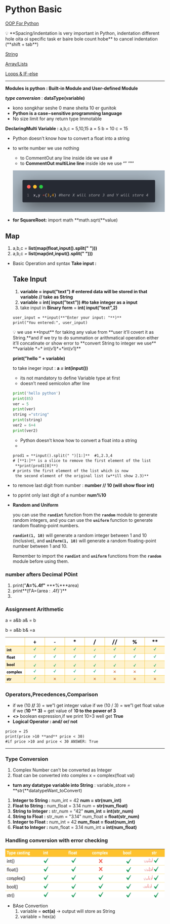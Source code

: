 # Python Basic

[OOP For Python](Python%20Basic%203b3b3202e2374b0898f11a0a49432391/OOP%20For%20Python%204bedda5626734f44bae8be5f95b1ad66.md)

<aside>
💡 **Spacing/indentation is very important in Python, indentation different hole oita oi specific task er baire bole count hobe**
to cancel indentation (**shift + tab**)

</aside>

[String](Python%20Basic%203b3b3202e2374b0898f11a0a49432391/String%20f69b4278b0054f0784f3d32ee54ae5ea.md)

[Array/Lists](Python%20Basic%203b3b3202e2374b0898f11a0a49432391/Array%20Lists%2099d9d3e1d18b4eca8c3a51e7aaeca351.md)

[Loops & IF-else ](Python%20Basic%203b3b3202e2374b0898f11a0a49432391/Loops%20&%20IF-else%20a0dc9fd4ba2249cd85925869887ff2ab.md)

---

**Modules is python :   Built-in Module and User-defined Module**

***type conversion*** :  **dataType(variable)**

- kono songkhar seshe 0 mane sheita 10 er gunitok
- **Python is a case−sensitive programming language**
- No size limit for any return type
Immotable

**DeclaringMulti Variable :**
a,b,c = 5,10,15
a = 5
b = 10
c = 15

- Python doesn’t know how to convert a float into a string
- to write number we use nothing
    - to CommentOut any line inside ide we use #
    - to **CommentOut multiLine line** inside ide we use **‘’**’ **’’’’**
    
    ![code.png](Python%20Basic%203b3b3202e2374b0898f11a0a49432391/code.png)
    
- **for SquareRoot:**
import math
**math.sqrt(**value)

## Map

1. a,b,c *=* **list(map(float,input().split(" ")))**
2. a,b,c *=* **list(map(int,input().split(" ")))**

- Basic Operation and syntax **Take input :**
    
    ## Take Input
    
    1. **variable = input(”text”)   # entered data will be stored in that variable // take as String**
    2. **variable = int( input(”text”)) #to take integer as a input**
    3. take input in **Binary form** = **int( input(”text”,2)**
    
    ```
    user_input = **input(**"Enter your input: "**)**
    print("You entered:", user_input)
    ```
    
    <aside>
    💡 we use **Input** for taking any value from **user it’ll covert it as String.**and if we try to do summation or arithmatical operation either it’ll concatinate or show error
    to **convert String to integer we use**
    **variable *=* int(v1)*+*int(v1)**
    
    </aside>
    
    **print(”hello ” + variable)**
    
    to take ineger input : **a *=* int(input())**
    
    - its not mandatory to define Variable type at first
    - doesn’t need semicolon after line
    
    ```python
    print('hello python')
    print(85)
    ver = 5
    print(ver)
    string ="string"
    print(string)
    ver2 = 6+4
    print(ver2)
    ```
    
    - Python doesn’t know how to convert a float into a string
    - 
    
    ```
    prod1 = **input().split(" ")[1:]**  #1,2.3,4
    # [**1:]** is a slice to remove the first element of the list
     **print(prod1[0]**) 
    # prints the first element of the list which is now
     the second element of the original list (w**ill show 2.3)**
    ```
    
- to remove last digit from number : **number // 10 (will show floor int)**
- to pprint only last digit of a number **num%10**
- **Random and Uniform**
    
    you can use the **`randint`** function from the **`random`** module to generate random integers, and you can use the **`uniform`** function to generate random floating-point numbers.
    
     **`randint(1, 10)`** will generate a random integer between 1 and 10 (inclusive), and **`uniform(1, 10)`** will generate a random floating-point number between 1 and 10.
    
    Remember to import the **`randint`** and **`uniform`** functions from the **`random`** module before using them.
    

### **number afters Decimal POint**

1. print("**A=%.4f"** ***%***area)
2. print**(f'A={area : .4f}')**
3. 

### A**ssignment Arithmetic**

a = a&b
a& = b

b = a&b
b& =a

![Untitled](Python%20Basic%203b3b3202e2374b0898f11a0a49432391/Untitled.png)

### **Operators,Precedences,Comparison**

- if we (10 **//** 3) = we”l get integer value
if we (10 / 3) = we”l get float value
if we (**10 ** 3)** = get  value of 1**0 to the power of 3**
- **<>** boolean expression,if we print 10>3 well get **True**
- **Logical Operator : and/ or/ not**

```
price = 25
print(price >10 **and** price < 30)
#if price >10 and price < 30 ANSWER: True
```

---

### Type Conversion

1. Complex Number can’t be converted as Integer
2. float can be converted into complex 
x = complex(float val)
- **turn any datatype variable into String** : 
variable_store *=* **str(**datatypeWant_toConvert)
1. **Integer to String :**
num_int = 42
**num = str(num_int)**
2. **Float to String :**
num_float = 3.14
num = **str(num_float)**
3. **String to Integer :**
str_num = "42"
**num_int = int(str_num)**
4. **String to Float :**
str_num = "3.14"
num_float **= float(str_num)**
5. **Integer to Float :**
num_int = 42
**num_float = float(num_int)**
6. **Float to Integer :**
num_float = 3.14
num_int **= int(num_float)**

### Handling conversion with error checking

![Untitled](Python%20Basic%203b3b3202e2374b0898f11a0a49432391/String%20f69b4278b0054f0784f3d32ee54ae5ea/Untitled.png)

- BAse Convertion
    1. variable = **oct(a)** → output will store as String
    2. variable = hex(a)